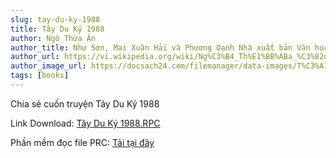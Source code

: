 ```yaml
---
slug: tay-du-ky-1988
title: Tây Du Ký 1988
author: Ngô Thừa Ân
author_title: Như Sơn, Mai Xuân Hải và Phương Oanh Nhà xuất bản Văn học hà Nội - 1988
author_url: https://vi.wikipedia.org/wiki/Ng%C3%B4_Th%E1%BB%ABa_%C3%82n
author_image_url: https://docsach24.com/filemanager/data-images/T%C3%A1c%20gi%E1%BA%A3/Ng%C3%B4%20Th%E1%BB%ABa%20%C3%82n.jpg
tags: [books]
---
```


Chia sẻ cuốn truyện Tây Du Ký 1988


<!--truncate-->

Link Download: [Tây Du Ký 1988.RPC](http://www.mediafire.com/download/map6ybm9tjcx9tt/Tay+Du+Ky.prc)

Phần mềm đọc file PRC:  [Tải tại đây](https://download.com.vn/mobipocket-reader-desktop-7490)